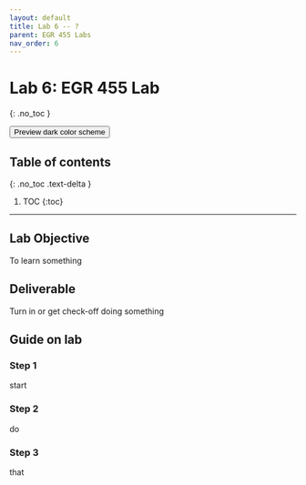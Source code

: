 ```yaml
---
layout: default
title: Lab 6 -- ?
parent: EGR 455 Labs
nav_order: 6
---
```


# Lab 6: EGR 455 Lab
{: .no_toc }

<button class="btn js-toggle-dark-mode">Preview dark color scheme</button>



## Table of contents
{: .no_toc .text-delta }

1. TOC
{:toc}

---

## Lab Objective

To learn something

## Deliverable

Turn in or get check-off doing something

## Guide on lab

### Step 1

start

### Step 2

do

### Step 3

that
